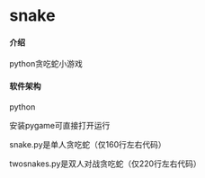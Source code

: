 # snake

#### 介绍
python贪吃蛇小游戏

#### 软件架构
python

安装pygame可直接打开运行

snake.py是单人贪吃蛇（仅160行左右代码）

twosnakes.py是双人对战贪吃蛇（仅220行左右代码）


